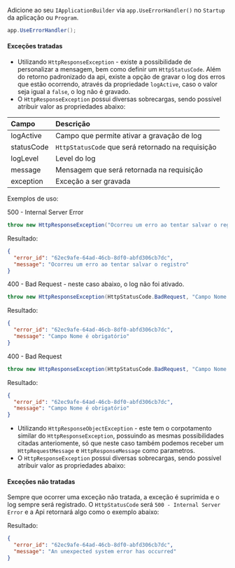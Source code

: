 Adicione ao seu `IApplicationBuilder` via `app.UseErrorHandler()` no `Startup` da aplicação ou `Program`. 

```csharp
app.UseErrorHandler();
```

#### Exceções tratadas

- Utilizando `HttpResponseException` - existe a possibilidade de personalizar a mensagem, bem como definir um `HttpStatusCode`. Além do retorno padronizado da api, existe a opção de gravar o log dos erros que estão ocorrendo, através da propriedade `logActive`, caso o valor seja igual a `false`, o log não é gravado.
- O `HttpResponseException` possui diversas sobrecargas, sendo possível atribuir valor as propriedades abaixo:

| **Campo** | **Descrição** |
| :--- | :--- |
| logActive | Campo que permite ativar a gravação de log |
| statusCode | `HttpStatusCode` que será retornado na requisição |
| logLevel | Level do log |
| message | Mensagem que será retornada na requisição |
| exception | Exceção a ser gravada |

Exemplos de uso: 

500 - Internal Server Error

```csharp
throw new HttpResponseException("Ocorreu um erro ao tentar salvar o registro", true);
```

Resultado:
```json
{
  "error_id": "62ec9afe-64ad-46cb-8df0-abfd306cb7dc",
  "message": "Ocorreu um erro ao tentar salvar o registro"
}
```

400 - Bad Request - neste caso abaixo, o log não foi ativado.

```csharp
throw new HttpResponseException(HttpStatusCode.BadRequest, "Campo Nome é obrigatório", false);
```

Resultado:
```json
{
  "error_id": "62ec9afe-64ad-46cb-8df0-abfd306cb7dc",
  "message": "Campo Nome é obrigatório"
}
```

400 - Bad Request

```csharp
throw new HttpResponseException(HttpStatusCode.BadRequest, "Campo Nome é obrigatório", true);
```

Resultado:
```json
{
  "error_id": "62ec9afe-64ad-46cb-8df0-abfd306cb7dc",
  "message": "Campo Nome é obrigatório"
}
```

- Utilizando `HttpResponseObjectException` - este tem o corpotamento similar do `HttpResponseException`, possuindo as mesmas possibilidades citadas anteriomente, só que neste caso também podemos receber um `HttpRequestMessage` e `HttpResponseMessage` como parametros.
- O `HttpResponseException` possui diversas sobrecargas, sendo possível atribuir valor as propriedades abaixo:

#### Exceções não tratadas

Sempre que ocorrer uma exceção não tratada, a exceção é suprimida e o log sempre será registrado. O `HttpStatusCode` será `500 - Internal Server Error` e a Api retornará algo como o exemplo abaixo:

Resultado:
```json
{
  "error_id": "62ec9afe-64ad-46cb-8df0-abfd306cb7dc",
  "message": "An unexpected system error has occurred"
}
```